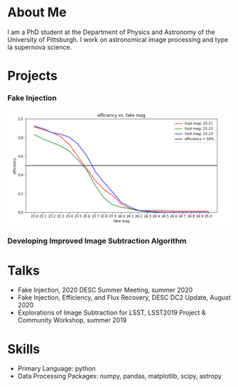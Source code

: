 # About Me
I am a PhD student at the Department of Physics and Astronomy of the University of Pittsburgh. I work on astronomical image processing and type Ia supernova science.

# Projects
### Fake Injection

![image info](./pictures/eff.png)

### Developing Improved Image Subtraction Algorithm

# Talks
- Fake Injection, 2020 DESC Summer Meeting, summer 2020
- Fake Injection, Efficiency, and Flux Recovery, DESC DC2 Update, August 2020
- Explorations of Image Subtraction for LSST, LSST2019 Project & Community Workshop, summer 2019

# Skills
- Primary Language: python
- Data Processing Packages: numpy, pandas, matplotlib, scipy, astropy
